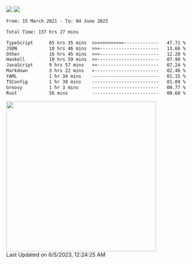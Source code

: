 <div>
  <img src="https://github-readme-stats.vercel.app/api?username=naporin0624&count_private=true&show_icons=true" />
  <img src="https://github-readme-stats.vercel.app/api/top-langs/?username=naporin0624&layout=compact&hide=css" />
  <!--START_SECTION:waka-->

```txt
From: 15 March 2021 - To: 04 June 2023

Total Time: 137 hrs 27 mins

TypeScript      65 hrs 35 mins  >>>>>>>>>>>>-------------   47.71 %
JSON            18 hrs 46 mins  >>>----------------------   13.66 %
Other           16 hrs 45 mins  >>>----------------------   12.20 %
Haskell         10 hrs 59 mins  >>-----------------------   07.99 %
JavaScript      9 hrs 57 mins   >>-----------------------   07.24 %
Markdown        3 hrs 22 mins   >------------------------   02.46 %
YAML            1 hr 34 mins    -------------------------   01.15 %
TSConfig        1 hr 30 mins    -------------------------   01.09 %
Groovy          1 hr 3 mins     -------------------------   00.77 %
Rust            56 mins         -------------------------   00.68 %
```

<!--END_SECTION:waka-->
  
  <!--START_SECTION:lapras-card-->
<a href="https://lapras.com/public/CDQE7TF" target="_blank" rel="noopener noreferrer"><img src="https://lapras-card-generator.vercel.app/api/svg?e=3.68&b=3.48&i=3.5&b1=%23232323&b2=%236d6d6d&i1=%23212121&i2=%23818181&l=ja" width="400" ></a>  
Last Updated on 6/5/2023, 12:24:25 AM
<!--END_SECTION:lapras-card-->
</div>

